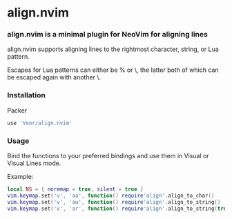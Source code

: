 # align.nvim

### align.nvim is a minimal plugin for NeoVim for aligning lines

align.nvim supports aligning lines to the rightmost character, string, or Lua pattern.

Escapes for Lua patterns can either be % or \\, the latter both of which can be escaped again with another \\.

### Installation

Packer
```lua
use 'Vonr/align.nvim'
```

### Usage

Bind the functions to your preferred bindings and use them in Visual or Visual Lines mode.

Example:

```lua
local NS = { noremap = true, silent = true }
vim.keymap.set('v', 'aa', function() require'align'.align_to_char()       end, NS) -- Align to character
vim.keymap.set('v', 'aw', function() require'align'.align_to_string()     end, NS) -- Align to word
vim.keymap.set('v', 'ar', function() require'align'.align_to_string(true) end, NS) -- Align to pattern
```
